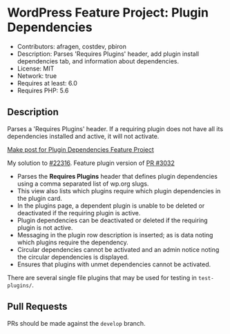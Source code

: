 # WordPress Feature Project: Plugin Dependencies

* Contributors: afragen, costdev, pbiron
* Description: Parses 'Requires Plugins' header, add plugin install dependencies tab, and information about dependencies.
* License: MIT
* Network: true
* Requires at least: 6.0
* Requires PHP: 5.6

## Description

Parses a 'Requires Plugins' header. If a requiring plugin does not have all its dependencies installed and active, it will not activate.

[Make post for Plugin Dependencies Feature Project](https://make.wordpress.org/core/2022/02/24/feature-project-plugin-dependencies/)

My solution to [#22316](https://core.trac.wordpress.org/ticket/22316). Feature plugin version of [PR #3032](https://github.com/WordPress/wordpress-develop/pull/3032)

* Parses the **Requires Plugins** header that defines plugin dependencies using a comma separated list of wp.org slugs.
* This view also lists which plugins require which plugin dependencies in the plugin card.
* In the plugins page, a dependent plugin is unable to be deleted or deactivated if the requiring plugin is active.
* Plugin dependencies can be deactivated or deleted if the requiring plugin is not active.
* Messaging in the plugin row description is inserted; as is data noting which plugins require the dependency.
* Circular dependencies cannot be activated and an admin notice noting the circular dependencies is displayed.
* Ensures that plugins with unmet dependencies cannot be activated.

There are several single file plugins that may be used for testing in `test-plugins/`.

## Pull Requests

PRs should be made against the `develop` branch.
